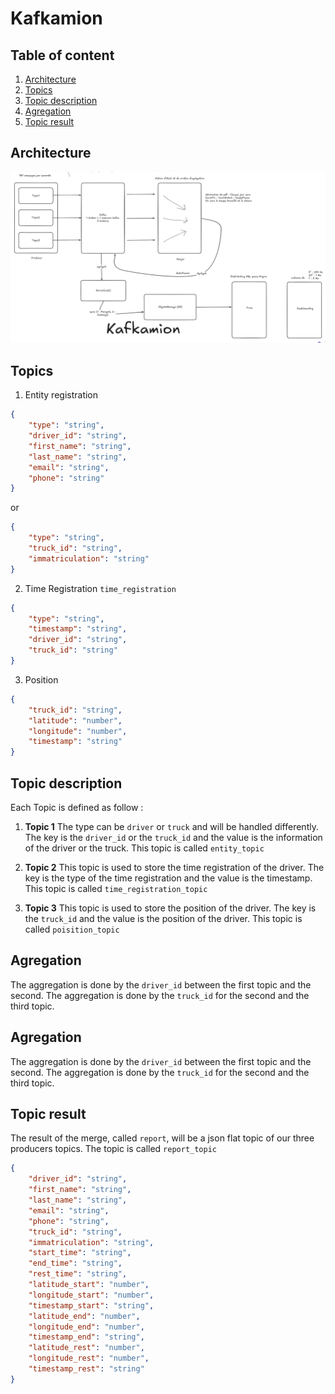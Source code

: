 # Kafkamion

## Table of content

1. [Architecture](#architecture)
2. [Topics](#topics)
3. [Topic description](#topic-description)
4. [Agregation](#agregation)
5. [Topic result](#topic-result)

## Architecture

![System Architecture](image.png)

## Topics

1. Entity registration

```json
{
    "type": "string",
    "driver_id": "string",
    "first_name": "string",
    "last_name": "string",
    "email": "string",
    "phone": "string"
}
```

or

```json
{
    "type": "string",
    "truck_id": "string",
    "immatriculation": "string"
}
```

2. Time Registration `time_registration`

```json
{
    "type": "string",
    "timestamp": "string",
    "driver_id": "string",
    "truck_id": "string"
}
```

3. Position

```json
{
    "truck_id": "string",
    "latitude": "number",
    "longitude": "number",
    "timestamp": "string"
}
```

## Topic description

Each Topic is defined as follow :

1. **Topic 1**
The type can be `driver` or `truck` and will be handled differently. The key is the `driver_id` or the `truck_id` and the value is the information of the driver or the truck.
This topic is called `entity_topic`

2. **Topic 2**
This topic is used to store the time registration of the driver. The key is the type of the time registration and the value is the timestamp.
This topic is called `time_registration_topic`

3. **Topic 3**
This topic is used to store the position of the driver. The key is the `truck_id` and the value is the position of the driver.
This topic is called `poisition_topic`

## Agregation

The aggregation is done by the `driver_id` between the first topic and the second. The aggregation is done by the `truck_id` for the second and the third topic.

## Agregation

The aggregation is done by the `driver_id` between the first topic and the second. The aggregation is done by the `truck_id` for the second and the third topic.

## Topic result

The result of the merge, called `report`, will be a json flat topic of our three producers topics.
The topic is called `report_topic`

```json
{
    "driver_id": "string",
    "first_name": "string",
    "last_name": "string",
    "email": "string",
    "phone": "string",
    "truck_id": "string",
    "immatriculation": "string",
    "start_time": "string",
    "end_time": "string",
    "rest_time": "string",
    "latitude_start": "number",
    "longitude_start": "number",
    "timestamp_start": "string",
    "latitude_end": "number",
    "longitude_end": "number",
    "timestamp_end": "string",
    "latitude_rest": "number",
    "longitude_rest": "number",
    "timestamp_rest": "string"
}
```
